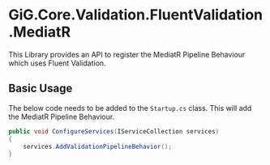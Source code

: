 ﻿# GiG.Core.Validation.FluentValidation.MediatR

This Library provides an API to register the MediatR Pipeline Behaviour which uses Fluent Validation.

## Basic Usage

The below code needs to be added to the `Startup.cs` class. This will add the MediatR Pipeline Behaviour.

```csharp
public void ConfigureServices(IServiceCollection services)
{
    services.AddValidationPipelineBehavior();
}
```